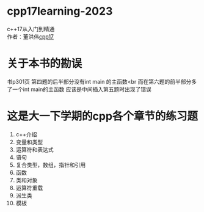 #  cpp17learning-2023
c++17从入门到精通<br>
作者：董洪伟[cpp17](https://github.com/hwdong-net/cplusplus17)
#  关于本书的勘误
书p301页
第四题的后半部分没有int main 的主函数<br
而在第六题的前半部分多了一个int main的主函数 应该是中间插入第五题时出现了错误<br>

# 这是大一下学期的cpp各个章节的练习题<br>
1. c++介绍
2. 变量和类型
3. 运算符和表达式
4. 语句
5. 复合类型，数组，指针和引用
6. 函数
7. 类和对象
8. 运算符重载
9. 派生类
10. 模板
